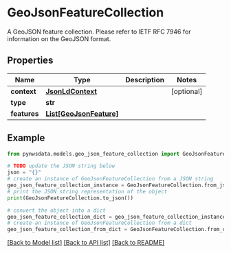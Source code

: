 # GeoJsonFeatureCollection

A GeoJSON feature collection. Please refer to IETF RFC 7946 for information on the GeoJSON format.

## Properties

Name | Type | Description | Notes
------------ | ------------- | ------------- | -------------
**context** | [**JsonLdContext**](JsonLdContext.md) |  | [optional] 
**type** | **str** |  | 
**features** | [**List[GeoJsonFeature]**](GeoJsonFeature.md) |  | 

## Example

```python
from pynwsdata.models.geo_json_feature_collection import GeoJsonFeatureCollection

# TODO update the JSON string below
json = "{}"
# create an instance of GeoJsonFeatureCollection from a JSON string
geo_json_feature_collection_instance = GeoJsonFeatureCollection.from_json(json)
# print the JSON string representation of the object
print(GeoJsonFeatureCollection.to_json())

# convert the object into a dict
geo_json_feature_collection_dict = geo_json_feature_collection_instance.to_dict()
# create an instance of GeoJsonFeatureCollection from a dict
geo_json_feature_collection_from_dict = GeoJsonFeatureCollection.from_dict(geo_json_feature_collection_dict)
```
[[Back to Model list]](../README.md#documentation-for-models) [[Back to API list]](../README.md#documentation-for-api-endpoints) [[Back to README]](../README.md)


